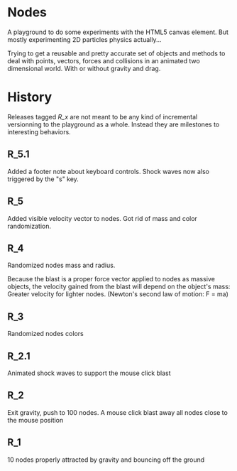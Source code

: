 # Nodes

A playground to do some experiments with the HTML5 canvas element. But mostly experimenting 2D particles physics actually...

Trying to get a reusable and pretty accurate set of objects and methods to deal with points, vectors, forces and collisions in an animated two dimensional world. With or without gravity and drag.

# History

Releases tagged *R_x* are not meant to be any kind of incremental versionning to the playground as a whole. Instead they are milestones to interesting behaviors.

## R_5.1

Added a footer note about keyboard controls. Shock waves now also triggered by the "s" key.

## R_5

Added visible velocity vector to nodes. Got rid of mass and color randomization.

## R_4

Randomized nodes mass and radius.

Because the blast is a proper force vector applied to nodes as massive objects, the velocity gained from the blast will depend on the object's mass: Greater velocity for lighter nodes. (Newton's second law of motion: F = ma)

## R_3

Randomized nodes colors

## R_2.1

Animated shock waves to support the mouse click blast

## R_2

Exit gravity, push to 100 nodes. A mouse click blast away all nodes close to the mouse position

## R_1

10 nodes properly attracted by gravity and bouncing off the ground
